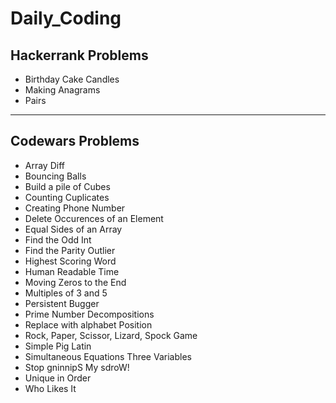 # Daily_Coding

## Hackerrank Problems

- Birthday Cake Candles
- Making Anagrams
- Pairs

---

## Codewars Problems

- Array Diff
- Bouncing Balls
- Build a pile of Cubes
- Counting Cuplicates
- Creating Phone Number
- Delete Occurences of an Element
- Equal Sides of an Array
- Find the Odd Int
- Find the Parity Outlier
- Highest Scoring Word
- Human Readable Time
- Moving Zeros to the End
- Multiples of 3 and 5
- Persistent Bugger
- Prime Number Decompositions
- Replace with alphabet Position
- Rock, Paper, Scissor, Lizard, Spock Game
- Simple Pig Latin
- Simultaneous Equations Three Variables
- Stop gninnipS My sdroW!
- Unique in Order
- Who Likes It
